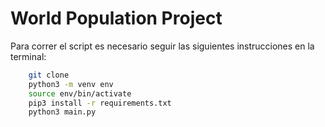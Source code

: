 # World Population Project

Para correr el script es necesario seguir las siguientes instrucciones en la terminal:

``` sh
    git clone
    python3 -m venv env
    source env/bin/activate
    pip3 install -r requirements.txt
    python3 main.py
```